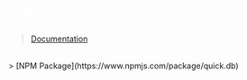 # <a name="title" style="color: white">Title</a>


> [Documentation](#docs)
<br>
> [NPM Package](https://www.npmjs.com/package/quick.db)